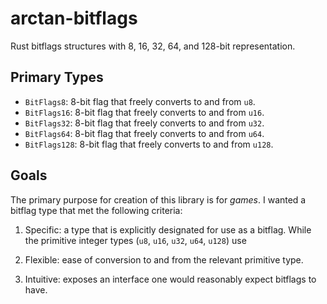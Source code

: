 # arctan-bitflags
Rust bitflags structures with 8, 16, 32, 64, and 128-bit representation.

## Primary Types

- `BitFlags8`: 8-bit flag that freely converts to and from `u8`.
- `BitFlags16`: 8-bit flag that freely converts to and from `u16`.
- `BitFlags32`: 8-bit flag that freely converts to and from `u32`.
- `BitFlags64`: 8-bit flag that freely converts to and from `u64`.
- `BitFlags128`: 8-bit flag that freely converts to and from `u128`.

## Goals

The primary purpose for creation of this library is for *games*. I wanted a bitflag type that met the following criteria:

1. Specific: a type that is explicitly designated for use as a bitflag. While the primitive integer types (`u8`, `u16`, `u32`, `u64`, `u128`) use

2. Flexible: ease of conversion to and from the relevant primitive type.

3. Intuitive: exposes an interface one would reasonably expect bitflags to have.
